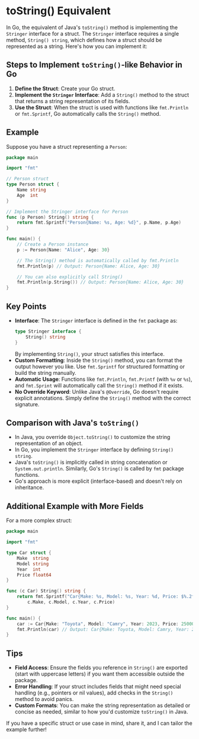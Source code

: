 # toString() Equivalent

In Go, the equivalent of Java's `toString()` method is implementing the `Stringer` interface for a struct. The `Stringer` interface requires a single method, `String() string`, which defines how a struct should be represented as a string. Here's how you can implement it:

## Steps to Implement `toString()`-like Behavior in Go

1. **Define the Struct**: Create your Go struct.
2. **Implement the `Stringer` Interface**: Add a `String()` method to the struct that returns a string representation of its fields.
3. **Use the Struct**: When the struct is used with functions like `fmt.Println` or `fmt.Sprintf`, Go automatically calls the `String()` method.

## Example

Suppose you have a struct representing a `Person`:

```go
package main

import "fmt"

// Person struct
type Person struct {
    Name string
    Age  int
}

// Implement the Stringer interface for Person
func (p Person) String() string {
    return fmt.Sprintf("Person{Name: %s, Age: %d}", p.Name, p.Age)
}

func main() {
    // Create a Person instance
    p := Person{Name: "Alice", Age: 30}

    // The String() method is automatically called by fmt.Println
    fmt.Println(p) // Output: Person{Name: Alice, Age: 30}

    // You can also explicitly call String()
    fmt.Println(p.String()) // Output: Person{Name: Alice, Age: 30}
}
```

## Key Points
- **Interface**: The `Stringer` interface is defined in the `fmt` package as:
  ```go
  type Stringer interface {
      String() string
  }
  ```
  By implementing `String()`, your struct satisfies this interface.
- **Custom Formatting**: Inside the `String()` method, you can format the output however you like. Use `fmt.Sprintf` for structured formatting or build the string manually.
- **Automatic Usage**: Functions like `fmt.Println`, `fmt.Printf` (with `%v` or `%s`), and `fmt.Sprint` will automatically call the `String()` method if it exists.
- **No Override Keyword**: Unlike Java's `@Override`, Go doesn't require explicit annotations. Simply define the `String()` method with the correct signature.

## Comparison with Java's `toString()`
- In Java, you override `Object.toString()` to customize the string representation of an object.
- In Go, you implement the `Stringer` interface by defining `String() string`.
- Java's `toString()` is implicitly called in string concatenation or `System.out.println`. Similarly, Go's `String()` is called by `fmt` package functions.
- Go's approach is more explicit (interface-based) and doesn't rely on inheritance.

## Additional Example with More Fields
For a more complex struct:

```go
package main

import "fmt"

type Car struct {
    Make  string
    Model string
    Year  int
    Price float64
}

func (c Car) String() string {
    return fmt.Sprintf("Car{Make: %s, Model: %s, Year: %d, Price: $%.2f}", 
        c.Make, c.Model, c.Year, c.Price)
}

func main() {
    car := Car{Make: "Toyota", Model: "Camry", Year: 2023, Price: 25000.99}
    fmt.Println(car) // Output: Car{Make: Toyota, Model: Camry, Year: 2023, Price: $25000.99}
}
```

## Tips
- **Field Access**: Ensure the fields you reference in `String()` are exported (start with uppercase letters) if you want them accessible outside the package.
- **Error Handling**: If your struct includes fields that might need special handling (e.g., pointers or nil values), add checks in the `String()` method to avoid panics.
- **Custom Formats**: You can make the string representation as detailed or concise as needed, similar to how you'd customize `toString()` in Java.

If you have a specific struct or use case in mind, share it, and I can tailor the example further!